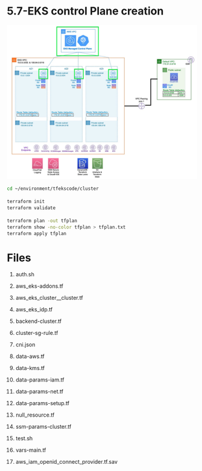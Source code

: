 <h1>5.7-EKS control Plane creation</h1>

<img src="./images/cluster-build.jpg" title="cluster" width="900"/>

```bash
cd ~/environment/tfekscode/cluster

terraform init
terraform validate

terraform plan -out tfplan
terraform show -no-color tfplan > tfplan.txt
terraform apply tfplan
```

# Files

1. auth.sh
2. aws_eks-addons.tf
3. aws_eks_cluster__cluster.tf
4. aws_eks_idp.tf
5. backend-cluster.tf
6. cluster-sg-rule.tf
7. cni.json
8. data-aws.tf
9. data-kms.tf
10. data-params-iam.tf
11. data-params-net.tf
12. data-params-setup.tf
13. null_resource.tf
14. ssm-params-cluster.tf
15. test.sh
16. vars-main.tf

1. aws_iam_openid_connect_provider.tf.sav